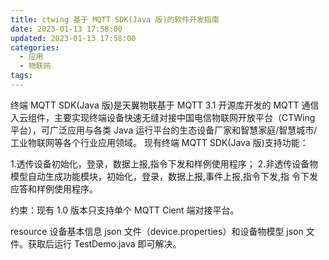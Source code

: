 ```yaml
---
title: ctwing 基于 MQTT SDK(Java 版)的软件开发指南
date: 2023-01-13 17:58:00
updated: 2023-01-13 17:58:00
categories:
  - 应用
  - 物联网
tags:
---
```


终端 MQTT SDK(Java 版)是天翼物联基于 MQTT 3.1 开源库开发的 MQTT 通信入云组件，主要实现终端设备快速无缝对接中国电信物联网开放平台（CTWing 平台），可广泛应用与各类 Java 运行平台的生态设备厂家和智慧家庭/智慧城市/工业物联网等各个行业应用领域。
现有终端 MQTT SDK(Java 版)支持功能：

1.透传设备初始化，登录，数据上报,指令下发和样例使用程序；
2.非透传设备物模型自动生成功能模块，初始化，登录，数据上报,事件上报,指令下发,指
令下发应答和样例使用程序。

约束：现有 1.0 版本只支持单个 MQTT Cient 端对接平台。

resource 设备基本信息 json 文件（device.properties）和设备物模型 json 文件。获取后运行 TestDemo.java 即可解决。
